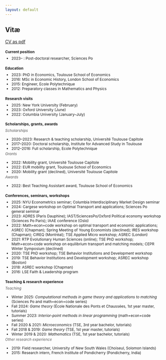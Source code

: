 ```yaml
---
layout: default
---
```


<style type="text/css">
  h4 {
    font-size: 12px;
  }
  h6 {
    font-size: 12px;
    color:#595959;
    font-weight: 400;
  }
  ul {
    font-size: 12px;
  }
  h6 + ul {
    margin-top: -15px;
  }
  h4 + ul {
    margin-top: -10px;
  }
  h4 + h6 {
    margin-top: -10px;
  }
  ul + h6 {
    margin-top: -10px;
  }
</style>


## Vitæ

[CV as pdf](/assets/CV_AJacquet.pdf)


#### Current position

- 2023– : Post-doctoral researcher, Sciences Po


#### Education

- 2023: PhD in Economics, Toulouse School of Economics
- 2016: MSc in Economic History, London School of Economics
- 2015: Engineer, Ecole Polytechnique
- 2012: Preparatory classes in Mathematics and Physics


#### Research visits

- 2025: New York University (February)
- 2023: Oxford University (June)
- 2022: Columbia University (January–July)


#### Scholarships, grants, awards

###### Scholarships
- 2020–2023: Research & teaching scholarship, Université Toulouse Capitole
- 2017–2020: Doctoral scholarship, Institute for Advanced Study in Toulouse
- 2012–2016: Full scholarship, Ecole Polytechnique

###### Grants
- 2022: Mobility grant, Université Toulouse Capitole
- 2022: EUR mobility grant, Toulouse School of Economics
- 2020: Mobility grant (declined), Université Toulouse Capitole

###### Awards
- 2022: Best Teaching Assistant award, Toulouse School of Economics


#### Conferences, seminars, workshops

- 2025: NYU Econometrics seminar; Columbia Interdisciplinary Market Design seminar
- 2024: Cargese workshop on Optimal Transport and applications; Sciences Po general seminar
- 2023: ADRES (Paris Dauphine); IAST/SciencesPo/Oxford Political economy workshop (Sciences Po Paris); IAAE conference (Oslo)
- 2022: Math+econ+code workshop on optimal transport and economic applications; ASREC (Chapman); Spring Meeting of Young Economists (declined); IRES workshop (Chapman); CIREQ (Montréal); TSE Applied Micro workshop; ASREC (London)
- 2021: RTP Evolutionary Human Sciences (online); TSE PhD workshop; Math+econ+code workshop on equilibrium transport and matching models; CEPR Winter Symposium (declined)
- 2020: TSE PhD workshop; TSE Behavior Institutions and Development workshop
- 2019: TSE Behavior Institutions and Development workshop; ASREC workshop (Boston)
- 2018: ASREC workshop (Chapman)
- 2016: LSE Faith & Leadership program


#### Teaching & research experience

###### Teaching
- Winter 2025: *Computational methods in game theory and applications to matching* (Sciences Po and math+econ+code series)
- Fall 2024: *Game theory* (École Nationale des Ponts et Chaussées, 1st year master, tutorials)
- Summer 2023: *Interior-point methods in linear programming* (math+econ+code series)
- Fall 2020 & 2021: *Microeconomics* (TSE, 3rd year bachelor, tutorials)
- Fall 2018 & 2019: *Game theory* (TSE, 1st year master, tutorials) 
- Winter 2019 & 2020: *Mathematics* (TSE, 1st year bachelor, tutorials)  

###### Other research experience
- 2019: Field researcher, University of New South Wales (Choiseul, Solomon Islands)
- 2015: Research intern, French Institute of Pondicherry (Pondicherry, India)

